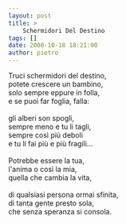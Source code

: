 ```yaml
---
layout: post
title: >
    Schermidori Del Destino
tags: []
date: 2008-10-18 18:21:00
author: pietro
---
```

Truci schermidori del destino,<br/>potete crescere un bambino,<br/>solo sempre eppure in folla,<br/>e se puoi far foglia, falla:<br/><br/>gli alberi son spogli,<br/>sempre meno e tu li tagli,<br/>sempre così più deboli<br/>e tu li fai più e più fragili...<br/><br/>Potrebbe essere la tua,<br/>l'anima o così la mia,<br/>quella che cambia la vita,<br/><br/>di qualsiasi persona ormai sfinita,<br/>di tanta gente presto sola,<br/>che senza speranza si consola.
